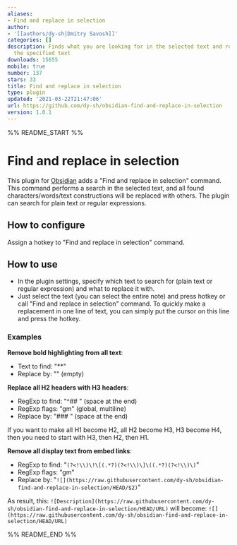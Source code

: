 ```yaml
---
aliases:
- Find and replace in selection
author:
- '[[authors/dy-sh|Dmitry Savosh]]'
categories: []
description: Finds what you are looking for in the selected text and replaces it with
  the specified text
downloads: 15655
mobile: true
number: 137
stars: 33
title: Find and replace in selection
type: plugin
updated: '2021-03-22T21:47:06'
url: https://github.com/dy-sh/obsidian-find-and-replace-in-selection
version: 1.0.1
---
```


%% README_START %%

# Find and replace in selection

This plugin for [Obsidian](https://obsidian.md/) adds a "Find and replace in selection" command. This command performs a search in the selected text, and all found characters/words/text constructions will be replaced with others. The plugin can search for plain text or regular expressions.

## How to configure

Assign a hotkey to "Find and replace in selection" command.

## How to use

- In the plugin settings, specify which text to search for (plain text or regular expression) and what to replace it with. 
- Just select the text (you can select the entire note) and press hotkey or call "Find and replace in selection" command. To quickly make a replacement in one line of text, you can simply put the cursor on this line and press the hotkey.

### Examples

**Remove bold highlighting from all text**:

- Text to find: "**"
- Replace by: "" (empty)

**Replace all H2 headers with H3 headers**:

- RegExp to find: "^## " (space at the end)
- RegExp flags: "gm" (global, multiline)
- Replace by: "### " (space at the end)

If you want to make all H1 become H2, all H2 become H3, H3 become H4, then you need to start with H3, then H2, then H1.

**Remove all display text from embed links**:

- RegExp to find: "```(?<!\\)\!\[(.*?)(?<!\\)\]\((.*?)(?<!\\)\)```"
- RegExp flags: "gm"
- Replace by: "```![](https://raw.githubusercontent.com/dy-sh/obsidian-find-and-replace-in-selection/HEAD/$2)```"

As result, this: 
```![Description](https://raw.githubusercontent.com/dy-sh/obsidian-find-and-replace-in-selection/HEAD/URL)```
will become:
```![](https://raw.githubusercontent.com/dy-sh/obsidian-find-and-replace-in-selection/HEAD/URL)```

%% README_END %%